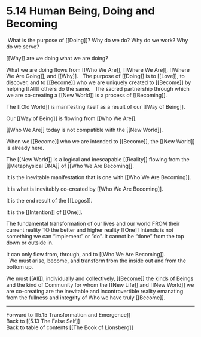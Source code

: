 # 5.14 Human Being, Doing and Becoming

 What is the purpose of [[Doing]]? Why do we do? Why do we work? Why do we serve?

[[Why]] are we doing what we are doing? 

What we are doing flows from [[Who We Are]], [[Where We Are]], [[Where We Are Going]], and [[Why]]. 
 
The purpose of [[Doing]] is to [[Love]], to discover, and to [[Become]] who we are uniquely created to [[Become]] by helping [[All]] others do the same.
 
The sacred partnership through which we are co-creating a [[New World]] is a process of [[Becoming]].

The [[Old World]] is manifesting itself as a result of our [[Way of Being]]. 

Our [[Way of Being]] is flowing from [[Who We Are]]. 

[[Who We Are]] today is not compatible with the [[New World]]. 

When we [[Become]] who we are intended to [[Become]], the [[New World]] is already here. 

The [[New World]] is a logical and inescapable [[Reality]] flowing from the [[Metaphysical DNA]] of [[Who We Are Becoming]]. 

It is the inevitable manifestation that is one with [[Who We Are Becoming]]. 

It is what is inevitably co-created by [[Who We Are Becoming]]. 

It is the end result of the [[Logos]].  

It is the [[Intention]] of [[One]]. 

The fundamental transformation of our lives and our world FROM their current reality TO the better and higher reality [[One]] Intends is not something we can “implement” or “do”. It cannot be “done” from the top down or outside in. 

It can only flow from, through, and to [[Who We Are Becoming]].  
 
We must arise, become, and transform from the inside out and from the bottom up. 

We must [[All]], individually and collectively, [[Become]] the kinds of Beings and the kind of Community for whom the [[New Life]] and [[New World]] we are co-creating are the inevitable and incontrovertible reality emanating from the fullness and integrity of Who we have truly [[Become]].

___

Forward to [[5.15 Transformation and Emergence]]      
Back to [[5.13 The False Self]]      
Back to table of contents [[The Book of Lionsberg]]  

